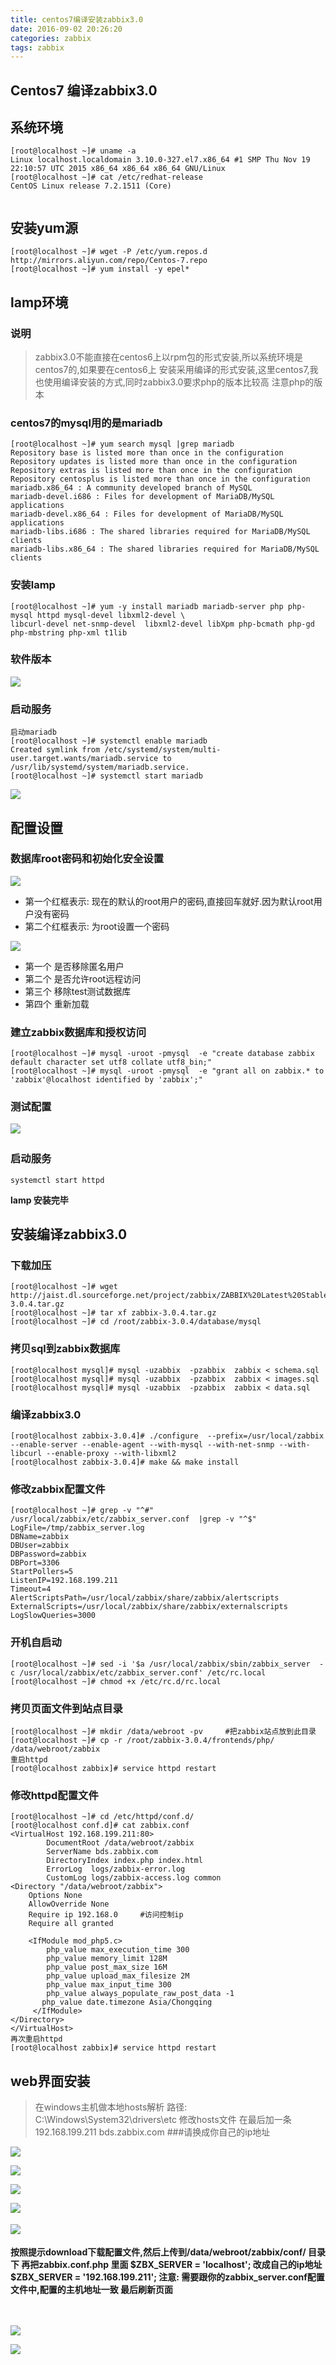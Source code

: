```yaml
---
title: centos7编译安装zabbix3.0
date: 2016-09-02 20:26:20
categories: zabbix
tags: zabbix
---
```

## Centos7 编译zabbix3.0

## 系统环境
```
[root@localhost ~]# uname -a 
Linux localhost.localdomain 3.10.0-327.el7.x86_64 #1 SMP Thu Nov 19 22:10:57 UTC 2015 x86_64 x86_64 x86_64 GNU/Linux
[root@localhost ~]# cat /etc/redhat-release 
CentOS Linux release 7.2.1511 (Core) 


```
## 安装yum源
```
[root@localhost ~]# wget -P /etc/yum.repos.d http://mirrors.aliyun.com/repo/Centos-7.repo
[root@localhost ~]# yum install -y epel*
```

## lamp环境
### 说明
>  zabbix3.0不能直接在centos6上以rpm包的形式安装,所以系统环境是centos7的,如果要在centos6上
安装采用编译的形式安装,这里centos7,我也使用编译安装的方式,同时zabbix3.0要求php的版本比较高
注意php的版本


### centos7的mysql用的是mariadb
```
[root@localhost ~]# yum search mysql |grep mariadb
Repository base is listed more than once in the configuration
Repository updates is listed more than once in the configuration
Repository extras is listed more than once in the configuration
Repository centosplus is listed more than once in the configuration
mariadb.x86_64 : A community developed branch of MySQL
mariadb-devel.i686 : Files for development of MariaDB/MySQL applications
mariadb-devel.x86_64 : Files for development of MariaDB/MySQL applications
mariadb-libs.i686 : The shared libraries required for MariaDB/MySQL clients
mariadb-libs.x86_64 : The shared libraries required for MariaDB/MySQL clients

```

### 安装lamp
```
[root@localhost ~]# yum -y install mariadb mariadb-server php php-mysql httpd mysql-devel libxml2-devel \
libcurl-devel net-snmp-devel  libxml2-devel libXpm php-bcmath php-gd php-mbstring php-xml t1lib
```

### 软件版本
![](http://7xnvvj.com1.z0.glb.clouddn.com//zabbix3.0/1.png)
### 启动服务 
```
启动mariadb
[root@localhost ~]# systemctl enable mariadb 
Created symlink from /etc/systemd/system/multi-user.target.wants/mariadb.service to /usr/lib/systemd/system/mariadb.service.
[root@localhost ~]# systemctl start mariadb 

```
![](http://7xnvvj.com1.z0.glb.clouddn.com//zabbix3.0/2.png)

## 配置设置
### 数据库root密码和初始化安全设置
![](http://7xnvvj.com1.z0.glb.clouddn.com//zabbix3.0/3.png)
- 第一个红框表示: 现在的默认的root用户的密码,直接回车就好.因为默认root用户没有密码 
- 第二个红框表示: 为root设置一个密码

![](http://7xnvvj.com1.z0.glb.clouddn.com//zabbix3.0/4.png) 

- 第一个 是否移除匿名用户 
- 第二个 是否允许root远程访问
- 第三个 移除test测试数据库
- 第四个 重新加载


### 建立zabbix数据库和授权访问
```
[root@localhost ~]# mysql -uroot -pmysql  -e "create database zabbix default character set utf8 collate utf8_bin;" 
[root@localhost ~]# mysql -uroot -pmysql  -e "grant all on zabbix.* to 'zabbix'@localhost identified by 'zabbix';" 
```

### 测试配置 
![](http://7xnvvj.com1.z0.glb.clouddn.com//zabbix3.0/5.png) 　

### 启动服务
```
systemctl start httpd 
```
**lamp 安装完毕**
## 安装编译zabbix3.0
### 下载加压
```
[root@localhost ~]# wget http://jaist.dl.sourceforge.net/project/zabbix/ZABBIX%20Latest%20Stable/3.0.4/zabbix-3.0.4.tar.gz
[root@localhost ~]# tar xf zabbix-3.0.4.tar.gz  
[root@localhost ~]# cd /root/zabbix-3.0.4/database/mysql 

```
### 拷贝sql到zabbix数据库
```
[root@localhost mysql]# mysql -uzabbix  -pzabbix  zabbix < schema.sql   
[root@localhost mysql]# mysql -uzabbix  -pzabbix  zabbix < images.sql 
[root@localhost mysql]# mysql -uzabbix  -pzabbix  zabbix < data.sql

```
### 编译zabbix3.0
```
[root@localhost zabbix-3.0.4]# ./configure  --prefix=/usr/local/zabbix --enable-server --enable-agent --with-mysql --with-net-snmp --with-libcurl --enable-proxy --with-libxml2
[root@localhost zabbix-3.0.4]# make && make install 

```
### 修改zabbix配置文件
```
[root@localhost ~]# grep -v "^#" /usr/local/zabbix/etc/zabbix_server.conf  |grep -v "^$"
LogFile=/tmp/zabbix_server.log
DBName=zabbix
DBUser=zabbix
DBPassword=zabbix
DBPort=3306
StartPollers=5
ListenIP=192.168.199.211
Timeout=4
AlertScriptsPath=/usr/local/zabbix/share/zabbix/alertscripts
ExternalScripts=/usr/local/zabbix/share/zabbix/externalscripts
LogSlowQueries=3000

```
### 开机自启动
```
[root@localhost ~]# sed -i '$a /usr/local/zabbix/sbin/zabbix_server  -c /usr/local/zabbix/etc/zabbix_server.conf' /etc/rc.local 
[root@localhost ~]# chmod +x /etc/rc.d/rc.local
```
### 拷贝页面文件到站点目录
```
[root@localhost ~]# mkdir /data/webroot -pv     #把zabbix站点放到此目录
[root@localhost ~]# cp -r /root/zabbix-3.0.4/frontends/php/ /data/webroot/zabbix
重启httpd
[root@localhost zabbix]# service httpd restart 

```
### 修改httpd配置文件
```
[root@localhost ~]# cd /etc/httpd/conf.d/
[root@localhost conf.d]# cat zabbix.conf 
<VirtualHost 192.168.199.211:80>
        DocumentRoot /data/webroot/zabbix
        ServerName bds.zabbix.com 
        DirectoryIndex index.php index.html 
        ErrorLog  logs/zabbix-error.log
        CustomLog logs/zabbix-access.log common
<Directory "/data/webroot/zabbix">
    Options None
    AllowOverride None
    Require ip 192.168.0     #访问控制ip
    Require all granted
   
    <IfModule mod_php5.c>
        php_value max_execution_time 300
        php_value memory_limit 128M
        php_value post_max_size 16M
        php_value upload_max_filesize 2M
        php_value max_input_time 300
        php_value always_populate_raw_post_data -1
       php_value date.timezone Asia/Chongqing
     </IfModule>
</Directory>
</VirtualHost>
再次重启httpd
[root@localhost zabbix]# service httpd restart 

```
## web界面安装
> 在windows主机做本地hosts解析
路径: C:\Windows\System32\drivers\etc 修改hosts文件
在最后加一条 192.168.199.211 bds.zabbix.com  ###请换成你自己的ip地址 


![](http://7xnvvj.com1.z0.glb.clouddn.com//zabbix3.0/11.png)

![](http://7xnvvj.com1.z0.glb.clouddn.com//zabbix3.0/1111.png)

![](http://7xnvvj.com1.z0.glb.clouddn.com//zabbix3.0/12.png)

![](http://7xnvvj.com1.z0.glb.clouddn.com//zabbix3.0/13.png) 　

![](http://7xnvvj.com1.z0.glb.clouddn.com//zabbix3.0/14.png)  　 　

**按照提示download下载配置文件,然后上传到/data/webroot/zabbix/conf/ 目录下 
再把zabbix.conf.php 里面
$ZBX_SERVER      = 'localhost'; 
改成自己的ip地址 
$ZBX_SERVER      = '192.168.199.211';
注意: 需要跟你的zabbix_server.conf配置文件中,配置的主机地址一致 
最后刷新页面**   


　

![](http://7xnvvj.com1.z0.glb.clouddn.com//zabbix3.0/15.png)


![](http://7xnvvj.com1.z0.glb.clouddn.com//zabbix3.0/16.png) 　
